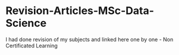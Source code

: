 # Revision-Articles-MSc-Data-Science
I had done revision of my subjects and linked here one by one - Non Certificated Learning
